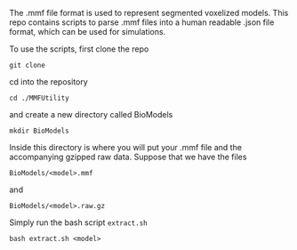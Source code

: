 The .mmf file format is used to represent segmented voxelized models. This repo contains scripts to parse .mmf files into a human readable .json file format, which can be used for simulations. 

To use the scripts, first clone the repo

```git clone  ```

cd into the repository

```cd ./MMFUtility```

and create a new directory called BioModels

```mkdir BioModels```

Inside this directory is where you will put your .mmf file and the accompanying gzipped raw data. Suppose that we have the files

```BioModels/<model>.mmf```

and

```BioModels/<model>.raw.gz```

Simply run the bash script ```extract.sh```

```bash extract.sh <model>```
